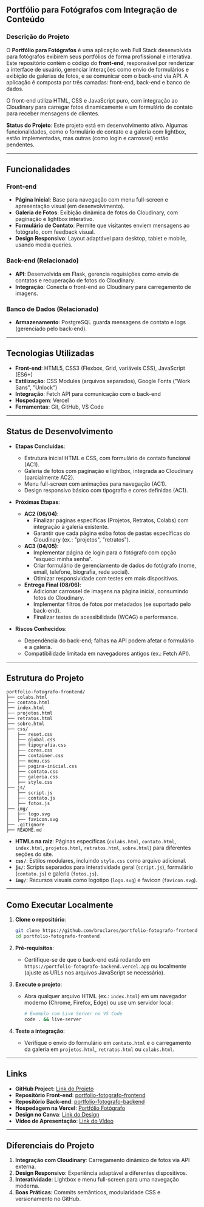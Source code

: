 ## Portfólio para Fotógrafos com Integração de Conteúdo

### Descrição do Projeto

O **Portfólio para Fotógrafos** é uma aplicação web Full Stack desenvolvida para fotógrafos exibirem seus portfólios de forma profissional e interativa. Este repositório contém o código do **front-end**, responsável por renderizar a interface de usuário, gerenciar interações como envio de formulários e exibição de galerias de fotos, e se comunicar com o back-end via API. A aplicação é composta por três camadas: front-end, back-end e banco de dados.

O front-end utiliza HTML, CSS e JavaScript puro, com integração ao Cloudinary para carregar fotos dinamicamente e um formulário de contato para receber mensagens de clientes.

**Status do Projeto**: Este projeto está em desenvolvimento ativo. Algumas funcionalidades, como o formulário de contato e a galeria com lightbox, estão implementadas, mas outras (como login e carrossel) estão pendentes.

---

## Funcionalidades

### Front-end

- **Página Inicial**: Base para navegação com menu full-screen e apresentação visual (em desenvolvimento).
- **Galeria de Fotos**: Exibição dinâmica de fotos do Cloudinary, com paginação e lightbox interativo.
- **Formulário de Contato**: Permite que visitantes enviem mensagens ao fotógrafo, com feedback visual.
- **Design Responsivo**: Layout adaptável para desktop, tablet e mobile, usando media queries.

### Back-end (Relacionado)

- **API**: Desenvolvida em Flask, gerencia requisições como envio de contatos e recuperação de fotos do Cloudinary.
- **Integração**: Conecta o front-end ao Cloudinary para carregamento de imagens.

### Banco de Dados (Relacionado)

- **Armazenamento**: PostgreSQL guarda mensagens de contato e logs (gerenciado pelo back-end).

---

## Tecnologias Utilizadas

- **Front-end**: HTML5, CSS3 (Flexbox, Grid, variáveis CSS), JavaScript (ES6+)
- **Estilização**: CSS Modules (arquivos separados), Google Fonts ("Work Sans", "Unlock")
- **Integração**: Fetch API para comunicação com o back-end
- **Hospedagem**: Vercel
- **Ferramentas**: Git, GitHub, VS Code

---

## Status de Desenvolvimento

- **Etapas Concluídas**:

  - Estrutura inicial HTML e CSS, com formulário de contato funcional (AC1).
  - Galeria de fotos com paginação e lightbox, integrada ao Cloudinary (parcialmente AC2).
  - Menu full-screen com animações para navegação (AC1).
  - Design responsivo básico com tipografia e cores definidas (AC1).

- **Próximas Etapas**:

  - **AC2 (06/04)**:
    - Finalizar páginas específicas (Projetos, Retratos, Colabs) com integração à galeria existente.
    - Garantir que cada página exiba fotos de pastas específicas do Cloudinary (ex.: "projetos", "retratos").
  - **AC3 (04/05)**:
    - Implementar página de login para o fotógrafo com opção "esqueci minha senha".
    - Criar formulário de gerenciamento de dados do fotógrafo (nome, email, telefone, biografia, rede social).
    - Otimizar responsividade com testes em mais dispositivos.
  - **Entrega Final (08/06)**:
    - Adicionar carrossel de imagens na página inicial, consumindo fotos do Cloudinary.
    - Implementar filtros de fotos por metadados (se suportado pelo back-end).
    - Finalizar testes de acessibilidade (WCAG) e performance.

- **Riscos Conhecidos**:
  - Dependência do back-end; falhas na API podem afetar o formulário e a galeria.
  - Compatibilidade limitada em navegadores antigos (ex.: Fetch API).

---

## Estrutura do Projeto

```
portfolio-fotografo-frontend/
├── colabs.html
├── contato.html
├── index.html
├── projetos.html
├── retratos.html
├── sobre.html
├── css/
│   ├── reset.css
│   ├── global.css
│   ├── tipografia.css
│   ├── cores.css
│   ├── container.css
│   ├── menu.css
│   ├── pagina-inicial.css
│   ├── contato.css
│   ├── galeria.css
│   ├── style.css
├── js/
│   ├── script.js
│   ├── contato.js
│   ├── fotos.js
├── img/
│   ├── logo.svg
│   ├── favicon.svg
├── .gitignore
├── README.md
```

- **HTMLs na raiz**: Páginas específicas (`colabs.html`, `contato.html`, `index.html`, `projetos.html`, `retratos.html`, `sobre.html`) para diferentes seções do site.
- **`css/`**: Estilos modulares, incluindo `style.css` como arquivo adicional.
- **`js/`**: Scripts separados para interatividade geral (`script.js`), formulário (`contato.js`) e galeria (`fotos.js`).
- **`img/`**: Recursos visuais como logotipo (`logo.svg`) e favicon (`favicon.svg`).

---

## Como Executar Localmente

1. **Clone o repositório**:

   ```bash
   git clone https://github.com/bruclares/portfolio-fotografo-frontend.git
   cd portfolio-fotografo-frontend
   ```

2. **Pré-requisitos**:

   - Certifique-se de que o back-end está rodando em `https://portfolio-fotografo-backend.vercel.app` ou localmente (ajuste as URLs nos arquivos JavaScript se necessário).

3. **Execute o projeto**:

   - Abra qualquer arquivo HTML (ex.: `index.html`) em um navegador moderno (Chrome, Firefox, Edge) ou use um servidor local:
     ```bash
     # Exemplo com Live Server no VS Code
     code . && live-server
     ```

4. **Teste a integração**:
   - Verifique o envio do formulário em `contato.html` e o carregamento da galeria em `projetos.html`, `retratos.html` ou `colabs.html`.

---

## Links

- **GitHub Project**: [Link do Projeto](https://github.com/users/bruclares/projects/3)
- **Repositório Front-end**: [portfolio-fotografo-frontend](https://github.com/bruclares/portfolio-fotografo-frontend)
- **Repositório Back-end**: [portfolio-fotografo-backend](https://github.com/bruclares/portfolio-fotografo-backend)
- **Hospedagem na Vercel**: [Portfólio Fotógrafo](https://portfolio-fotografo.vercel.app/)
- **Design no Canva**: [Link do Design](https://www.canva.com/design/DAGdA_GiiT4/Cwp1Fd92u-JSd0oN7unAgg/view?utm_content=DAGdA_GiiT4&utm_campaign=designshare&utm_medium=link2&utm_source=uniquelinks&utlId=h0d9a7d5038)
- **Vídeo de Apresentação**: [Link do Vídeo](https://www.youtube.com/watch?v=LxZCA7SuQ8Y)

---

## Diferenciais do Projeto

1. **Integração com Cloudinary**: Carregamento dinâmico de fotos via API externa.
2. **Design Responsivo**: Experiência adaptável a diferentes dispositivos.
3. **Interatividade**: Lightbox e menu full-screen para uma navegação moderna.
4. **Boas Práticas**: Commits semânticos, modularidade CSS e versionamento no GitHub.
